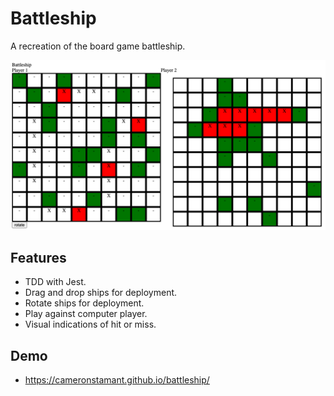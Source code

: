 # Battleship

A recreation of the board game battleship.

<p align="center">
    <img src="./battleship.png" alt="battleship website" />
</p>

## Features

- TDD with Jest.
- Drag and drop ships for deployment.
- Rotate ships for deployment.
- Play against computer player.
- Visual indications of hit or miss.

## Demo

- https://cameronstamant.github.io/battleship/
